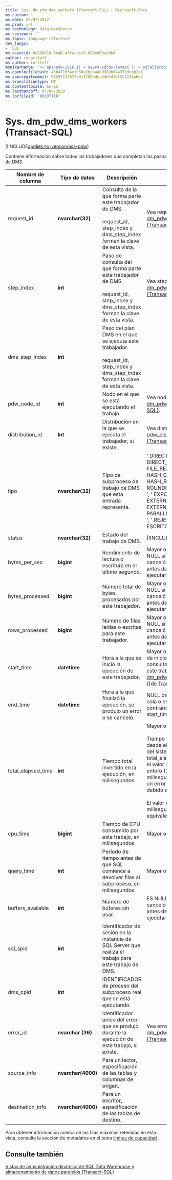 ```yaml
---
title: Sys. dm_pdw_dms_workers (Transact-SQL) | Microsoft Docs
ms.custom: ''
ms.date: 03/07/2017
ms.prod: sql
ms.technology: data-warehouse
ms.reviewer: ''
ms.topic: language-reference
dev_langs:
- TSQL
ms.assetid: 0a284d18-3c46-4ffa-bcc9-689e660ee8b4
author: ronortloff
ms.author: rortloff
monikerRange: '>= aps-pdw-2016 || = azure-sqldw-latest || = sqlallproducts-allversions'
ms.openlocfilehash: 43b471634efc60a2beb4abd982b04437bdebb2af
ms.sourcegitcommit: 01297f2487fe017760adcc6db5d1df2c1234abb4
ms.translationtype: MT
ms.contentlocale: es-ES
ms.lasthandoff: 07/09/2020
ms.locfileid: "86197116"
---
```

# <a name="sysdm_pdw_dms_workers-transact-sql"></a>Sys. dm_pdw_dms_workers (Transact-SQL)
[!INCLUDE[applies-to-version/asa-pdw](../../includes/applies-to-version/asa-pdw.md)]

  Contiene información sobre todos los trabajadores que completan los pasos de DMS.  
  
|Nombre de columna|Tipo de datos|Descripción|Intervalo|  
|-----------------|---------------|-----------------|-----------|  
|request_id|**nvarchar(32)**|Consulta de la que forma parte este trabajador de DMS.<br /><br /> request_id, step_index y dms_step_index forman la clave de esta vista.|Vea request_id en [Sys. dm_pdw_exec_requests &#40;Transact-SQL&#41;](../../relational-databases/system-dynamic-management-views/sys-dm-pdw-exec-requests-transact-sql.md).|  
|step_index|**int**|Paso de consulta del que forma parte este trabajador de DMS.<br /><br /> request_id, step_index y dms_step_index forman la clave de esta vista.|Vea step_index en [Sys. dm_pdw_request_steps &#40;Transact-SQL&#41;](../../relational-databases/system-dynamic-management-views/sys-dm-pdw-request-steps-transact-sql.md).|  
|dms_step_index|**int**|Paso del plan DMS en el que se ejecuta este trabajador.<br /><br /> request_id, step_index y dms_step_index forman la clave de esta vista.||  
|pdw_node_id|**int**|Nodo en el que se está ejecutando el trabajo.|Vea node_id en [Sys. dm_pdw_nodes &#40;Transact-SQL&#41;](../../relational-databases/system-dynamic-management-views/sys-dm-pdw-nodes-transact-sql.md).|  
|distribution_id|**Int**|Distribución en la que se ejecuta el trabajador, si existe.|Vea distribution_id en [Sys. pdw_distributions &#40;Transact-SQL&#41;](../../relational-databases/system-catalog-views/sys-pdw-distributions-transact-sql.md).|  
|tipo|**nvarchar(32)**|Tipo de subproceso de trabajo de DMS que esta entrada representa.|' DIRECT_CONVERTER ', ' DIRECT_READER ', ' FILE_READER ', ' HASH_CONVERTER ', ' HASH_READER ', ' ROUNDROBIN_CONVERTER ', ' EXPORT_READER ', ' EXTERNAL_READER ', ' EXTERNAL_WRITER ', ' PARALLEL_COPY_READER ', ' REJECT_WRITER ', ' ESCRITOR '|  
|status|**nvarchar(32)**|Estado del trabajo de DMS.|[!INCLUDE[ssInfoNA](../../includes/ssinfona-md.md)]|  
|bytes_per_sec|**bigint**|Rendimiento de lectura o escritura en el último segundo.|Mayor o igual que 0. ES NULL si la consulta se canceló o produjo un error antes de que se pudiera ejecutar el trabajo.|  
|bytes_processed|**bigint**|Número total de bytes procesados por este trabajador.|Mayor o igual que 0. ES NULL si la consulta se canceló o produjo un error antes de que se pudiera ejecutar el trabajo.|  
|rows_processed|**bigint**|Número de filas leídas o escritas para este trabajador.|Mayor o igual que 0. ES NULL si la consulta se canceló o produjo un error antes de que se pudiera ejecutar el trabajo.|  
|start_time|**datetime**|Hora a la que se inició la ejecución de este trabajador.|Mayor o igual que la hora de inicio del paso de consulta al que pertenece este trabajador. Vea [Sys. dm_pdw_request_steps &#40;&#41;de Transact-SQL ](../../relational-databases/system-dynamic-management-views/sys-dm-pdw-request-steps-transact-sql.md).|  
|end_time|**datetime**|Hora a la que finalizó la ejecución, se produjo un error o se canceló.|NULL para los trabajos en cola o en curso. De lo contrario, mayor que start_time.|  
|total_elapsed_time|**int**|Tiempo total invertido en la ejecución, en milisegundos.|Mayor o igual que 0.<br /><br /> Tiempo total transcurrido desde el inicio o el reinicio del sistema. Si total_elapsed_time supera el valor máximo de un entero (24,8 días en milisegundos), se producirá un error de materialización debido al desbordamiento.<br /><br /> El valor máximo en milisegundos es equivalente a 24,8 días.|  
|cpu_time|**bigint**|Tiempo de CPU consumido por este trabajo, en milisegundos.|Mayor o igual que 0.|  
|query_time|**int**|Período de tiempo antes de que SQL comience a devolver filas al subproceso, en milisegundos.|Mayor o igual que 0.|  
|buffers_available|**int**|Número de búferes sin usar.| ES NULL si la consulta se canceló o produjo un error antes de que se pudiera ejecutar el trabajo.|  
|sql_spid|**int**|Identificador de sesión en la instancia de SQL Server que realiza el trabajo para este trabajo de DMS.||  
|dms_cpid|**int**|IDENTIFICADOR de proceso del subproceso real que se está ejecutando.||  
|error_id|**nvarchar (36)**|Identificador único del error que se produjo durante la ejecución de este trabajo, si existe.|Vea error_id en [Sys. dm_pdw_request_steps &#40;Transact-SQL&#41;](../../relational-databases/system-dynamic-management-views/sys-dm-pdw-request-steps-transact-sql.md).|  
|source_info|**nvarchar(4000)**|Para un lector, especificación de las tablas y columnas de origen.||  
|destination_info|**nvarchar(4000)**|Para un escritor, especificación de las tablas de destino.||  
  
 Para obtener información acerca de las filas máximas retenidas en esta vista, consulte la sección de metadatos en el tema [límites de capacidad](/azure/sql-data-warehouse/sql-data-warehouse-service-capacity-limits#metadata) .  
  
## <a name="see-also"></a>Consulte también  
 [Vistas de administración dinámica de SQL Data Warehouse y almacenamiento de datos paralelos &#40;Transact-SQL&#41;](../../relational-databases/system-dynamic-management-views/sql-and-parallel-data-warehouse-dynamic-management-views.md)  
  
  
